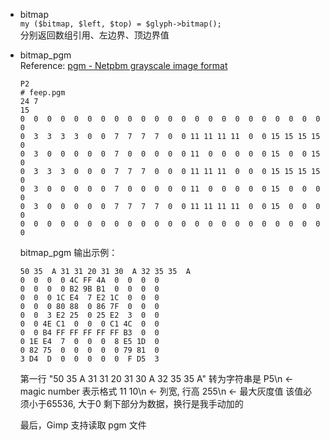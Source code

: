 * bitmap  
  `my ($bitmap, $left, $top) = $glyph->bitmap();`  
  分别返回数组引用、左边界、顶边界值

* bitmap_pgm  
  Reference: [pgm - Netpbm grayscale image format](http://netpbm.sourceforge.net/doc/pgm.html)  
  ```
  P2
  # feep.pgm
  24 7
  15
  0  0  0  0  0  0  0  0  0  0  0  0  0  0  0  0  0  0  0  0  0  0  0  0
  0  3  3  3  3  0  0  7  7  7  7  0  0 11 11 11 11  0  0 15 15 15 15  0
  0  3  0  0  0  0  0  7  0  0  0  0  0 11  0  0  0  0  0 15  0  0 15  0
  0  3  3  3  0  0  0  7  7  7  0  0  0 11 11 11  0  0  0 15 15 15 15  0
  0  3  0  0  0  0  0  7  0  0  0  0  0 11  0  0  0  0  0 15  0  0  0  0
  0  3  0  0  0  0  0  7  7  7  7  0  0 11 11 11 11  0  0 15  0  0  0  0
  0  0  0  0  0  0  0  0  0  0  0  0  0  0  0  0  0  0  0  0  0  0  0  0
  ```

  bitmap_pgm 输出示例：

  ```
  50 35  A 31 31 20 31 30  A 32 35 35  A  
  0  0  0  0 4C FF 4A  0  0  0  0  
  0  0  0  0 B2 9B B1  0  0  0  0  
  0  0  0 1C E4  7 E2 1C  0  0  0  
  0  0  0 80 88  0 86 7F  0  0  0  
  0  0  3 E2 25  0 25 E2  3  0  0  
  0  0 4E C1  0  0  0 C1 4C  0  0  
  0  0 B4 FF FF FF FF FF B3  0  0  
  0 1E E4  7  0  0  0  8 E5 1D  0  
  0 82 75  0  0  0  0  0 79 81  0  
  3 D4  D  0  0  0  0  0  F D5  3 
  ```

  第一行 "50 35  A 31 31 20 31 30  A 32 35 35  A" 转为字符串是
  P5\n    <- magic number 表示格式
  11 10\n <- 列宽, 行高
  255\n     <- 最大灰度值 该值必须小于65536, 大于0
  剩下部分为数据，换行是我手动加的

  最后，Gimp 支持读取 pgm 文件



